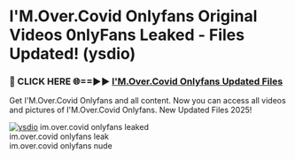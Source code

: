 # I'M.Over.Covid Onlyfans Original Videos 0nlyFans Leaked - Files Updated! (ysdio)

<h3>🔴 CLICK HERE 🌐==►► <a href="https://hetstrat.blog/NMqPAm" rel="nofollow">I'M.Over.Covid Onlyfans Updated Files</a></h3>

Get I'M.Over.Covid Onlyfans and all content. Now you can access all videos and pictures of I'M.Over.Covid Onlyfans. New Updated Files 2025!

[![ysdio](https://i.imgur.com/K7sEzmb.gif)](https://hetstrat.blog/NMqPAm)
im.over.covid onlyfans leaked<br>
im.over.covid onlyfans leak<br>
im.over.covid onlyfans nude